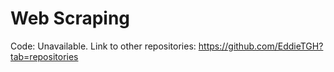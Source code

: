 # Web Scraping
Code: Unavailable. Link to other repositories: https://github.com/EddieTGH?tab=repositories
